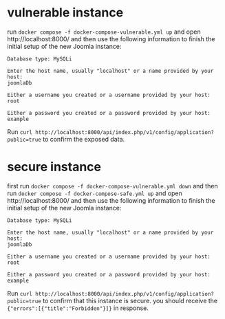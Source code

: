 # vulnerable instance
run `docker compose -f docker-compose-vulnerable.yml up` and open http://localhost:8000/ and then use the following information to finish the initial setup of the new Joomla instance:
```
Database type: MySQLi

Enter the host name, usually "localhost" or a name provided by your host:
joomlaDb

Either a username you created or a username provided by your host:
root

Either a password you created or a password provided by your host:
example

```
Run `curl http://localhost:8000/api/index.php/v1/config/application?public=true` to confirm the exposed data.

# secure instance
first run `docker compose -f docker-compose-vulnerable.yml down` and then run `docker compose -f docker-compose-safe.yml up` and open http://localhost:8000/ and then use the following information to finish the initial setup of the new Joomla instance:
```
Database type: MySQLi

Enter the host name, usually "localhost" or a name provided by your host:
joomlaDb

Either a username you created or a username provided by your host:
root

Either a password you created or a password provided by your host:
example
```
Run `curl http://localhost:8000/api/index.php/v1/config/application?public=true` to confirm that this instance is secure. you should receive the `{"errors":[{"title":"Forbidden"}]}` in response.
